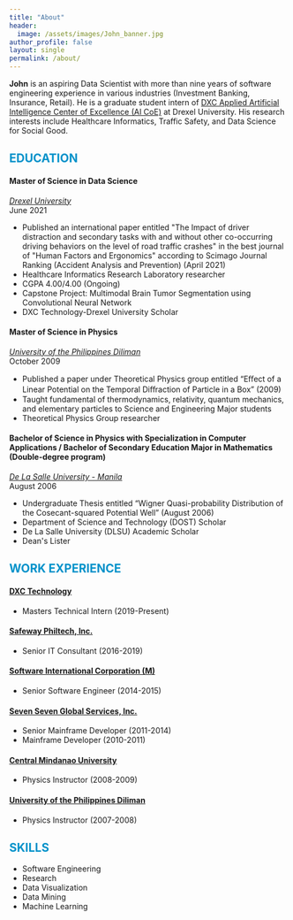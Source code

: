```yaml
---
title: "About"
header:
  image: /assets/images/John_banner.jpg
author_profile: false
layout: single
permalink: /about/
---
```

**John** is an aspiring Data Scientist with more than nine years of software engineering experience in various industries (Investment Banking, Insurance, Retail). He is a graduate student intern of [DXC Applied Artificial Intelligence Center of Excellence (AI CoE)](https://blogs.dxc.technology/2019/12/19/launching-dxcs-applied-ai-studio/) at Drexel University. His research interests include Healthcare Informatics, Traffic Safety, and Data Science for Social Good.

## <font color='#0092ca'>EDUCATION</font>


#### Master of Science in Data Science 
*[Drexel University](https://www.drexel.edu/)*<br/>
June 2021
- Published an international paper entitled "The Impact of driver distraction and secondary tasks with and without other co-occurring driving behaviors on the level of road traffic crashes" in the best journal of "Human Factors and Ergonomics" according to Scimago Journal Ranking (Accident Analysis and Prevention) (April 2021)
- Healthcare Informatics Research Laboratory researcher
- CGPA 4.00/4.00 (Ongoing)
- Capstone Project: Multimodal Brain Tumor Segmentation using Convolutional Neural Network
- DXC Technology-Drexel University Scholar

#### Master of Science in Physics
*[University of the Philippines Diliman](https://upd.edu.ph/)*<br/>
October 2009 
- Published a paper under Theoretical Physics group entitled “Eﬀect of a Linear Potential on the Temporal Diﬀraction of Particle in a Box” (2009)
- Taught fundamental of thermodynamics, relativity, quantum mechanics, and elementary particles to Science and Engineering Major students
- Theoretical Physics Group researcher 

#### Bachelor of Science in Physics with Specialization in Computer Applications / Bachelor of Secondary Education Major in Mathematics (Double-degree program)
*[De La Salle University - Manila](https://dlsu.edu.ph/)*<br/>
August 2006
- Undergraduate Thesis entitled “Wigner Quasi-probability Distribution of the Cosecant-squared Potential Well” (August 2006)
- Department of Science and Technology (DOST) Scholar
- De La Salle University (DLSU) Academic Scholar
- Dean's Lister


## <font color='#0092ca'>WORK EXPERIENCE</font>

#### [DXC Technology](https://www.dxc.technology/)
- Masters Technical Intern (2019-Present)

#### [Safeway Philtech, Inc.](https://www.safewayphiltech.com/)
- Senior IT Consultant (2016-2019)

#### [Software International Corporation (M)](https://sicmsb.com)
- Senior Software Engineer (2014-2015)

#### [Seven Seven Global Services, Inc.](https://77soft.com)
- Senior Mainframe Developer (2011-2014)
- Mainframe Developer (2010-2011)

#### [Central Mindanao University](https://cmu.edu.ph/)
- Physics Instructor (2008-2009)

#### [University of the Philippines Diliman](https://upd.edu.ph/)
- Physics Instructor (2007-2008)


## <font color='#0092ca'>SKILLS</font>
- Software Engineering
- Research
- Data Visualization
- Data Mining
- Machine Learning








